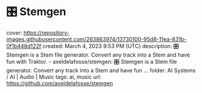# 🎛 Stemgen

cover: https://repository-images.githubusercontent.com/263863974/13730100-95d8-11ea-831b-0f1b448d122f
created: March 4, 2023 9:53 PM (UTC)
description: 🎛 Stemgen is a Stem file generator. Convert any track into a Stem and have fun with Traktor. - axeldelafosse/stemgen: 🎛 Stemgen is a Stem file generator. Convert any track into a Stem and have fun ...
folder: AI Systems / AI | Audio | Music
tags: ai, music
url: https://github.com/axeldelafosse/stemgen